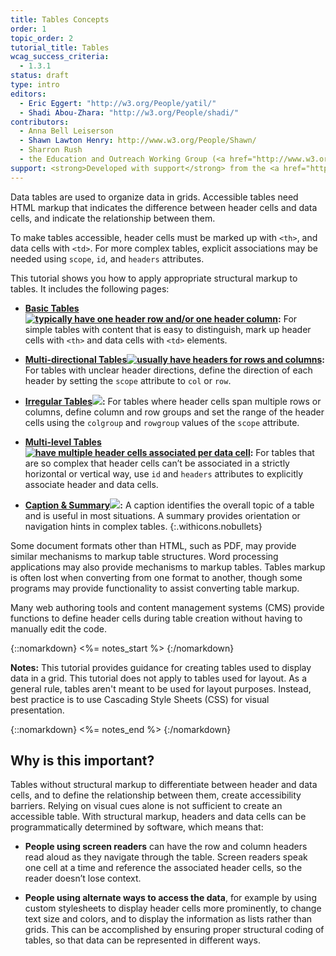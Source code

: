 ```yaml
---
title: Tables Concepts
order: 1
topic_order: 2
tutorial_title: Tables
wcag_success_criteria: 
  - 1.3.1
status: draft
type: intro
editors:
  - Eric Eggert: "http://w3.org/People/yatil/"
  - Shadi Abou-Zhara: "http://w3.org/People/shadi/"
contributors:
  - Anna Bell Leiserson
  - Shawn Lawton Henry: http://www.w3.org/People/Shawn/
  - Sharron Rush
  - the Education and Outreach Working Group (<a href="http://www.w3.org/WAI/EO/">EOWG</a>)
support: <strong>Developed with support</strong> from the <a href="http://www.w3.org/WAI/ACT/">WAI-ACT</a> project, co-funded by the European Commission <abbr title="Information Society Technologies">IST</abbr> Programme.
---
```


Data tables are used to organize data in grids. Accessible tables need HTML markup that indicates the difference between header cells and data cells, and indicate the relationship between them.

To make tables accessible, header cells must be marked up with `<th>`, and data cells with `<td>`. For more complex tables, explicit associations may be needed using `scope`, `id`, and `headers` attributes.

This tutorial shows you how to apply appropriate structural markup to tables. It includes the following pages:

-   **[Basic Tables![ typically have one header row and/or one header column](img-simple.png)](basic.html):** For simple tables with content that is easy to distinguish, mark up header cells with `<th>` and data cells with `<td>` elements.

-   **[Multi-directional Tables![ usually have headers for rows and columns](img-multidir.png)](multi-directional.html):** For tables with unclear header directions, define the direction of each header by setting the `scope` attribute to `col` or `row`.

-   **[Irregular Tables![](img-irreg.png)](irregular.html):** For tables where header cells span multiple rows or columns, define column and row groups and set the range of the header cells using the `colgroup` and `rowgroup` values of the `scope` attribute.

-   **[Multi-level Tables![ have multiple header cells associated per data cell](img-multi.png)](multi-level.html):**  For tables that are so complex that header cells can’t be associated in a strictly horizontal or vertical way, use `id` and `headers` attributes to explicitly associate header and data cells.

-   **[Caption & Summary![](img-caption.png)](caption-summary.html):** A caption identifies the overall topic of a table and is useful in most situations. A summary provides orientation or navigation hints in complex tables.
{:.withicons.nobullets}

Some document formats other than HTML, such as PDF, may provide similar mechanisms to markup table structures. Word processing applications may also provide mechanisms to markup tables. Tables markup is often lost when converting from one format to another, though some programs may provide functionality to assist converting table markup.

Many web authoring tools and content management systems (CMS) provide functions to define header cells during table creation without having to manually edit the code.

{::nomarkdown}
<%= notes_start %>
{:/nomarkdown}

**Notes:** This tutorial provides guidance for creating tables used to display data in a grid. This tutorial does not apply to tables used for layout. As a general rule, tables aren't meant to be used for layout purposes. Instead, best practice is to use Cascading Style Sheets (CSS) for visual presentation.

{::nomarkdown}
<%= notes_end %>
{:/nomarkdown}

## Why is this important?

Tables without structural markup to differentiate between header and data cells, and to define the relationship between them, create accessibility barriers. Relying on visual cues alone is not sufficient to create an accessible table. With structural markup, headers and data cells can be programmatically determined by software, which means that:

-   **People using screen readers** can have the row and column headers read aloud as they navigate through the table. Screen readers speak one cell at a time and reference the associated header cells, so the reader doesn’t lose context.

-    **People using alternate ways to access the data**, for example by using custom stylesheets to display header cells more prominently, to change text size and colors, and to display the information as lists rather than grids. This can be accomplished by ensuring proper structural coding of tables, so that data can be represented in different ways.
